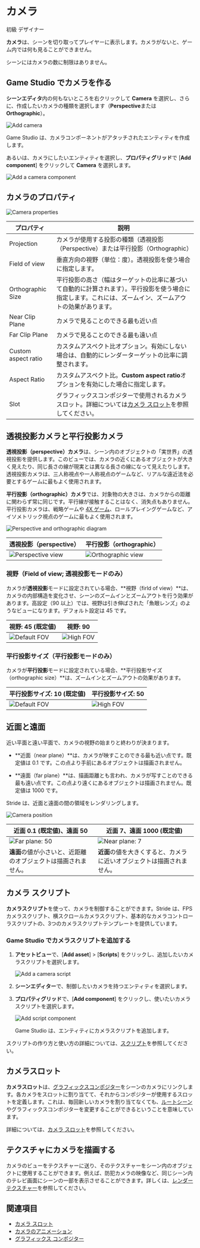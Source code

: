 # カメラ
<!--
# Cameras
-->

<span class="badge text-bg-primary">初級</span>
<span class="badge text-bg-success">デザイナー</span>
<!--
<span class="badge text-bg-primary">Beginner</span>
<span class="badge text-bg-success">Designer</span>
-->

**カメラ**は、シーンを切り取ってプレイヤーに表示します。カメラがないと、ゲーム内では何も見ることができません。

シーンにはカメラの数に制限はありません。

<!--
**Cameras** capture your scene and display it to the player. Without cameras, you can't see anything in your game. 

You can have an unlimited number of cameras in your scene.
-->

## Game Studio でカメラを作る
<!--
## Create a camera in Game Studio
-->

**シーンエディタ**内の何もないところを右クリックして **Camera** を選択し、さらに、作成したいカメラの種類を選択します（**Perspective**または**Orthographic**）。
<!--
In the Scene Editor, right-click and select **Camera**, then choose the kind of camera you want to create (**perspective** or **orthographic**).
-->

![Add camera](media/add-camera.png)

Game Studio は、カメラコンポーネントがアタッチされたエンティティを作成します。

あるいは、カメラにしたいエンティティを選択し、**プロパティグリッド**で [**Add component**] をクリックして **Camera** を選択します。

<!--
Game Studio creates an entity with a camera component attached.

Alternatively, select the entity you want to be a camera, and in the **Property Grid**, click **Add component** and select **Camera**.
-->

![Add a camera component](media/add-camera-component.png)

## カメラのプロパティ
<!--
## Camera properties
-->

![Camera properties](media/camera-properties.png)

| プロパティ           | 説明
|---------------------|--------------------------------------------------
| Projection          | カメラが使用する投影の種類（透視投影（Perspective）または平行投影（Orthographic）
| Field of view       | 垂直方向の視野（単位：度）。透視投影を使う場合に指定します。
| Orthographic Size   | 平行投影の高さ（幅はターゲットの比率に基づいて自動的に計算されます）。平行投影を使う場合に指定します。これには、ズームイン、ズームアウトの効果があります。
| Near Clip Plane     | カメラで見ることのできる最も近い点
| Far Clip Plane      | カメラで見ることのできる最も遠い点
| Custom aspect ratio | カスタムアスペクト比オプション。有効にしない場合は、自動的にレンダーターゲットの比率に調整されます。
| Aspect Ratio        | カスタムアスペクト比。**Custom aspect ratio**オプションを有効にした場合に指定します。
| Slot                | グラフィックスコンポジターで使用されるカメラスロット。詳細については[カメラ スロット](camera-slots.md)を参照してください。

<!--
| Property            | Description                                       
|---------------------|--------------------------------------------------
| Projection          | The type of projection used by the camera (perspective or orthographic)
| Field of view (degrees)      | The vertical field of view used for perspective projection
| Orthographic size   | The height of the orthographic projection (the orthographic width is automatically calculated based on the target ratio). This has the effect of zooming in and out
| Near clip plane     | The nearest point the camera can see
| Far clip plane      | The furthest point the camera can see
| Custom aspect ratio | Use a custom aspect ratio you specify.  Otherwise, automatically adjust the aspect ratio to the render target ratio
| Custom aspect ratio | The aspect ratio for the camera (when the **Custom aspect ratio** option is selected)
| Slot                | The camera slot used in the graphics compositor. For more information, see [Camera slots](camera-slots.md)
-->

## 透視投影カメラと平行投影カメラ
<!--
## Perspective and orthographic cameras
-->

**透視投影（perspective）カメラ**は、シーン内のオブジェクトの「実世界」の透視投影を提供します。このビューでは、カメラの近くにあるオブジェクトが大きく見えたり、同じ長さの線が現実とは異なる長さの線になって見えたりします。透視投影カメラは、三人称視点や一人称視点のゲームなど、リアルな遠近法を必要とするゲームに最もよく使用されます。
<!--
**Perspective cameras** provide a "real-world" perspective of the objects in your scene. In this view, objects close to the camera appear larger, and lines of identical lengths appear different due to foreshortening, as in reality. Perspective cameras are most used for games that require a realistic perspective, such as third-person and first-person games.
-->

**平行投影（orthographic）カメラ**では、対象物の大きさは、カメラからの距離に関わらず常に同じです。平行線が接触することはなく、消失点もありません。平行投影カメラは、戦略ゲームや [4X ゲーム](https://ja.wikipedia.org/wiki/4X)、ロールプレイングゲームなど、アイソメトリック視点のゲームに最もよく使用されます。
<!--
With **orthographic cameras**, objects are always the same size, no matter their distance from the camera. Parallel lines never touch, and there's no vanishing point. Orthographic cameras are most used for games with isometric perspectives, such as some strategy, 4X, or role-playing games.
-->

![Perspective and orthographic diagram](../../game-studio/media/perspective-orthographic-diagram.png)

| 透視投影（perspective） | 平行投影（orthographic）
|--------------|------------
| ![Perspective view](media/perspective-screenshot.png)| ![Orthographic view](media/orthographic-screenshot.png)

<!--
| Perspective  | Orthographic
|--------------|------------
| ![Perspective view](media/perspective-screenshot.png)| ![Orthographic view](media/orthographic-screenshot.png)
-->

### 視野（Field of view; 透視投影モードのみ）
<!--
### Field of view (perspective mode only)
-->

カメラが**透視投影**モードに設定されている場合、**視野（firld of view）**は、カメラの内部構造を変化させ、シーンのズームインとズームアウトを行う効果があります。高設定（90 以上）では、視野は引き伸ばされた「魚眼レンズ」のようなビューになります。デフォルト設定は 45 です。
<!--
When the camera is set to **perspective** mode, the **field of view** changes the camera frustum, and has the effect of zooming in and out of the scene. At high settings (90 and above), the field of view creates stretched "fish-eye lens" views. The default setting is 45.
-->

| 視野: 45 (既定値) | 視野: 90
|-----------------------------|------------------
| ![Default FOV](media/perspective-screenshot.png)| ![High FOV](media/90-degree-fov.png)

<!--
| Field of view: 45 (default) | Field of view: 90
|-----------------------------|------------------
| ![Default FOV](media/perspective-screenshot.png)| ![High FOV](media/90-degree-fov.png)
-->

### 平行投影サイズ（平行投影モードのみ）
<!--
### Orthographic size (orthographic mode only)
-->

カメラが**平行投影**モードに設定されている場合、**平行投影サイズ（orthographic size）**は、ズームインとズームアウトの効果があります。
<!--
When the camera is set to **orthographic** mode, the **orthographic size** has the effect of zooming in and out.
-->

| 平行投影サイズ: 10 (既定値) | 平行投影サイズ: 50
|-----------------------------|------------------
| ![Default FOV](media/orthographic-size-10.png)| ![High FOV](media/orthographic-size-50.png)

<!--
| Orthographic size: 10 (default) | Orthographic size: 50
|-----------------------------|------------------
| ![Default FOV](media/orthographic-size-10.png)| ![High FOV](media/orthographic-size-50.png)
-->

## 近面と遠面
<!--
## Near and far planes
-->

近い平面と遠い平面で、カメラの視野の始まりと終わりが決まります。
<!--
The near and far planes determine where the camera's view begins and ends.
-->

* **近面（near plane）**は、カメラが映すことのできる最も近い点です。既定値は 0.1 です。この点より手前にあるオブジェクトは描画されません。

* **遠面（far plane）**は、描画距離とも言われ、カメラが写すことのできる最も遠い点です。この点より遠くにあるオブジェクトは描画されません。既定値は 1000 です。

<!--
* The **near plane** is the closest point the camera can see. The default setting is 0.1. Objects before this point aren't drawn.

* The **far plane**, also known as the draw distance, is the furthest point the camera can see. Objects beyond this point aren't drawn. The default setting is 1000.
-->

Stride は、近面と遠面の間の領域をレンダリングします。
<!--
Stride renders the area between the near and far planes.
-->

![Camera position](../../get-started/media/camera-position.png)

| 近面 0.1 (既定値)、遠面 50  | 近面 7、遠面 1000 (既定値)
|--------------------|------------------
| ![Far plane: 50](media/far-clip-50.png) | ![Near plane: 7](media/near-clip-7.png)
| **遠面**の値が小さいと、近距離のオブジェクトは描画されません。 | **近面**の値を大きくすると、カメラに近いオブジェクトは描画されません。

<!--
| Near plane 0.1 (default); far plane: 50  | Near plane: 7; far plane 1000 (default)
|--------------------|------------------
| ![Far plane: 50](media/far-clip-50.png) | ![Near plane: 7](media/near-clip-7.png)
| With a low **far plane** value, objects in the near distance aren't drawn. | With a high **near plane** value, objects close to the camera aren't drawn.
-->

## カメラ スクリプト
<!--
## Camera scripts
-->

**カメラスクリプト**を使って、カメラを制御することができます。Stride は、FPS カメラスクリプト、横スクロールカメラスクリプト、基本的なカメラコントローラスクリプトの、3つのカメラスクリプトテンプレートを提供しています。
<!--
You can control cameras using **camera scripts**. Stride includes three camera script templates: an FPS camera script, a side-scrolling camera script, and a basic camera controller script.
-->

### Game Studio でカメラスクリプトを追加する
<!--
### Add a camera script in Game Studio
-->

1. **アセットビュー**で、[**Add asset**] > [**Scripts**] をクリックし、追加したいカメラスクリプトを選択します。

    ![Add a camera script](media/add-camera-script.png)

2. **シーンエディター**で、制御したいカメラを持つエンティティを選択します。

3. **プロパティグリッド**で、[**Add component**] をクリックし、使いたいカメラスクリプトを選択します。

    ![Add script component](media/add-camera-script-component.png)

    Game Studio は、エンティティにカメラスクリプトを追加します。

<!--
1. In the **Asset View** (in the bottom by default), click **Add asset > Scripts** and choose the camera script you want to add.

    ![Add a camera script](media/add-camera-script.png)

2. In the **Scene Editor**, select the entity with the camera you want to control.

3. In the **Property Grid** (on the right by default), click **Add component** and select the camera script you want to use.

    ![Add script component](media/add-camera-script-component.png)

    Game Studio adds the camera script to the entity.
-->

スクリプトの作り方と使い方の詳細については、[スクリプト](../../scripts/index.md)を参照してください。
<!--
For more information about how to create and use scripts, see [Scripts](../../scripts/index.md).
-->

## カメラスロット
<!--
## Camera slots
-->

**カメラスロット**は、[グラフィックスコンポジター](../graphics-compositor/index.md)をシーンのカメラにリンクします。各カメラをスロットに割り当てて、それからコンポジターが使用するスロットを定義します。これは、毎回新しいカメラを割り当てなくても、[ルートシーン](../../game-studio/manage-scenes.md)やグラフィックスコンポジターを変更することができるということを意味しています。
<!--
**Camera slots** link the [graphics compositor](index.md) to the cameras in your scene. You bind each camera to a slot, then define which slot the compositor uses. This means you can change the [root scene](../../game-studio/manage-scenes.md) or graphics compositor without having to assign new cameras each time.
-->

詳細については、[カメラ スロット](camera-slots.md)を参照してください。
<!--
For more information, see [Camera slots](camera-slots.md).
-->

## テクスチャにカメラを描画する
<!--
## Render a camera to a texture
-->

カメラのビューをテクスチャーに送り、そのテクスチャーをシーン内のオブジェクトに使用することができます。例えば、防犯カメラの映像など、同じシーン内のテレビ画面にシーンの一部を表示させることができます。詳しくは、[レンダー テクスチャー](../graphics-compositor/render-textures.md)を参照してください。
<!--
You can send a camera's view to a texture and use the texture on objects in your scene. For example, you can use this to display part of your scene on a TV screen in the same scene, such as security camera footage. For more information, see [Render textures](../graphics-compositor/render-textures.md).
-->

## 関連項目
<!--
## See also
-->

* [カメラ スロット](camera-slots.md)
* [カメラのアニメーション](animate-a-camera-with-a-model-file.md)
* [グラフィックス コンポジター](../graphics-compositor/index.md)

<!--
* [Camera slots](camera-slots.md)
* [Animate a camera](animate-a-camera-with-a-model-file.md)
* [Graphics compositor](../graphics-compositor/index.md)
-->